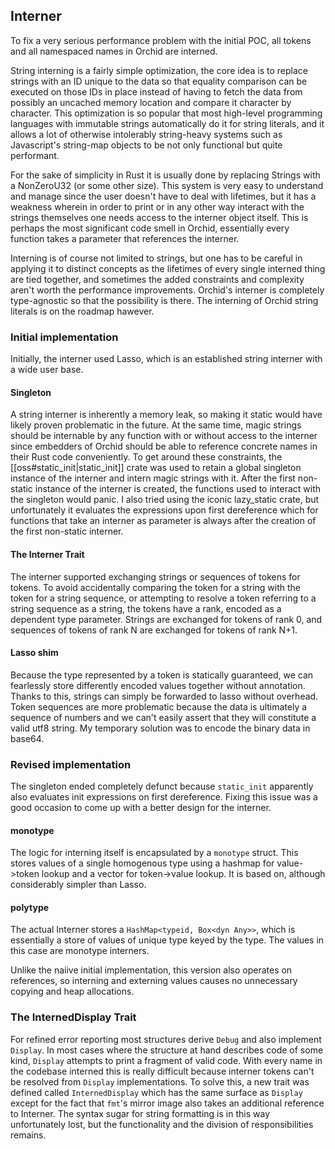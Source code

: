 ## Interner

To fix a very serious performance problem with the initial POC, all tokens and all namespaced names in Orchid are interned.

String interning is a fairly simple optimization, the core idea is to replace strings with an ID unique to the data so that equality comparison can be executed on those IDs in place instead of having to fetch the data from possibly an uncached memory location and compare it character by character. This optimization is so popular that most high-level programming languages with immutable strings automatically do it for string literals, and it allows a lot of otherwise intolerably string-heavy systems such as Javascript's string-map objects to be not only functional but quite performant.

For the sake of simplicity in Rust it is usually done by replacing Strings with a NonZeroU32 (or some other size). This system is very easy to understand and manage since the user doesn't have to deal with lifetimes, but it has a weakness wherein in order to print or in any other way interact with the strings themselves one needs access to the interner object itself. This is perhaps the most significant code smell in Orchid, essentially every function takes a parameter that references the interner.

Interning is of course not limited to strings, but one has to be careful in applying it to distinct concepts as the lifetimes of every single interned thing are tied together, and sometimes the added constraints and complexity aren't worth the performance improvements. Orchid's interner is completely type-agnostic so that the possibility is there. The interning of Orchid string literals is on the roadmap hawever.

### Initial implementation

Initially, the interner used Lasso, which is an established string interner with a wide user base.

#### Singleton

A string interner is inherently a memory leak, so making it static would have likely proven problematic in the future. At the same time, magic strings should be internable by any function with or without access to the interner since embedders of Orchid should be able to reference concrete names in their Rust code conveniently. To get around these constraints, the [[oss#static_init|static_init]] crate was used to retain a global singleton instance of the interner and intern magic strings with it. After the first non-static instance of the interner is created, the functions used to interact with the singleton would panic. I also tried using the iconic lazy_static crate, but unfortunately it evaluates the expressions upon first dereference which for functions that take an interner as parameter is always after the creation of the first non-static interner.

#### The Interner Trait

The interner supported exchanging strings or sequences of tokens for tokens. To avoid accidentally comparing the token for a string with the token for a string sequence, or attempting to resolve a token referring to a string sequence as a string, the tokens have a rank, encoded as a dependent type parameter. Strings are exchanged for tokens of rank 0, and sequences of tokens of rank N are exchanged for tokens of rank N+1.

#### Lasso shim

Because the type represented by a token is statically guaranteed, we can fearlessly store differently encoded values together without annotation. Thanks to this, strings can simply be forwarded to lasso without overhead. Token sequences are more problematic because the data is ultimately a sequence of numbers and we can't easily assert that they will constitute a valid utf8 string. My temporary solution was to encode the binary data in base64.

### Revised implementation

The singleton ended completely defunct because `static_init` apparently also evaluates init expressions on first dereference. Fixing this issue was a good occasion to come up with a better design for the interner.

#### monotype

The logic for interning itself is encapsulated by a `monotype` struct. This stores values of a single homogenous type using a hashmap for value->token lookup and a vector for token->value lookup. It is based on, although considerably simpler than Lasso.

#### polytype

The actual Interner stores a `HashMap<typeid, Box<dyn Any>>`, which is essentially a store of values of unique type keyed by the type. The values in this case are monotype interners.

Unlike the naiive initial implementation, this version also operates on references, so interning and externing values causes no unnecessary copying and heap allocations.

### The InternedDisplay Trait

For refined error reporting most structures derive `Debug` and also implement `Display`. In most cases where the structure at hand describes code of some kind, `Display` attempts to print a fragment of valid code. With every name in the codebase interned this is really difficult because interner tokens can't be resolved from `Display` implementations. To solve this, a new trait was defined called `InternedDisplay` which has the same surface as `Display` except for the fact that `fmt`'s mirror image also takes an additional reference to Interner. The syntax sugar for string formatting is in this way unfortunately lost, but the functionality and the division of responsibilities remains.